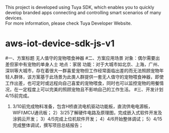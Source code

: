 This project is developed using Tuya SDK, which enables you to quickly develop branded apps connecting and controlling smart scenarios of many devices.         
For more information, please check Tuya Developer Website.

# aws-iot-device-sdk-js-v1

#一、方案标题
无人值守的宠物喂食神器
#二、方案应用场景
对象：偶尔需要出差但家中有宠物的单身人士
地点：家居
功能：对于大城市如北京、上海，广州、深圳等大城市，存在着很大一群喜爱宠物但工作经常面临出差的而无法照顾宠物年轻人群体，该方案基于此场景为此类人群提供一套无人值守的宠物喂食神器，即使工作出差，也可定时或远程向自己喜爱的宠物喂食，同时也可以监控宠物的用餐情况，在一定程度上可以完美的照顾宠物且不影响自己的工作生活。
#三、开发计划
4/15前完成。
1) 3/10前完成物料准备，包含H桥直流电机驱动功能板，直流供电电源板，WIFI\MCU通讯板；
2）3/25了解硬件电路及原理图，完成嵌入式软件开发及涂鸦云开发；
3）4/5完成上位机软件开发；
4）4/6开始整体调试；
5）4/15完成整体调试，撰写项目总结报告；
